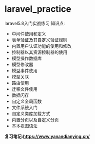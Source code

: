 # laravel_practice
laravel5.8入门实战练习
知识点:
- 中间件使用和定义
- 表单验证及其自定义验证规则
- 内置用户认证功能的使用和修改
- 控制器以其资源控制器的使用
- 模型操作数据库
- 模型修改器
- 模型事件使用
- 模型关联
- 路由使用
- 迁移文件使用
- 数据闪存
- 自定义全局函数
- 文件系统入门
- 自定义类库加载方式
- 内置分页以及自定义分页
- 基本视图语法

**复习笔记:https://www.yanandianying.cn/**
